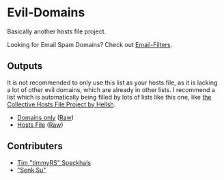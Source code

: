 # Evil-Domains

Basically another hosts file project.

Looking for Email Spam Domains? Check out [Email-Filters](https://github.com/hell-sh/Email-Filters).

## Outputs

It is not recommended to only use this list as your hosts file, as it is lacking a lot of other evil domains, which are already in other lists. I recommend a list which is automatically being filled by lots of lists like this one, like [the Collective Hosts File Project by Hellsh](https://hell.sh/hosts).

- [Domains only](https://github.com/timmyrs/Evil-Domains/blob/master/output/domains.txt) ([Raw](https://raw.githubusercontent.com/timmyrs/Evil-Domains/master/output/domains.txt))
- [Hosts File](https://github.com/timmyrs/Evil-Domains/blob/master/output/hosts.txt) ([Raw](https://raw.githubusercontent.com/timmyrs/Evil-Domains/master/output/hosts.txt))

## Contributers

- [Tim "timmyRS" Speckhals](https://timmyrs.de)
- ["Senk Su"](https://twitter.com/senkju)
